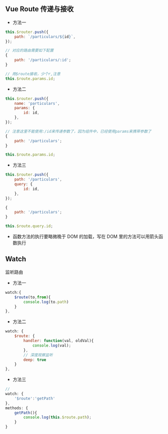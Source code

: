 ## Vue Route 传递与接收

-   方法一

```javascript
this.$router.push({
    path: `/particulars/${id}`,
});
```

```javascript
// 对应的路由需要如下配置
{
    path: '/particulars/:id';
}
```

```javascript
// 用$route接收，少个r,注意
this.$route.params.id;
```

-   方法二

```javascript
this.$router.push({
    name: 'particulars',
    params: {
        id: id,
    },
});
```

```javascript
// 注意这里不能使用:/id来传递参数了，因为组件中，已经使用params来携带参数了
{
    path: '/particulars';
}
```

```javascript
this.$route.params.id;
```

-   方法三

```javascript
this.$router.push({
    path: '/particulars',
    query: {
        id: id,
    },
});
```

```javascript
{
    path: '/particulars';
}
```

```javascript
this.$route.query.id;
```

-   函数方法的执行要略微晚于 DOM 的加载，写在 DOM 里的方法可以用箭头函数执行

## Watch

监听路由

-   方法一

```javascript
watch:{
    $route(to,from){
        console.log(to.path)
    }
},
```

-   方法二

```javascript
watch: {
    $route: {
        handler: function(val, oldVal){
            console.log(val);
        },
        // 深度观察监听
        deep: true
    }
},
```

-   方法三

```javascript
//
watch: {
    '$route':'getPath'
},
methods: {
    getPath(){
        console.log(this.$route.path);
    }
}
```
